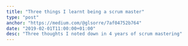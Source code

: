 ```yaml
---
title: "Three things I learnt being a scrum master"
type: "post"
anchor: "https://medium.com/@glsorre/7af04752b764"
date: "2019-02-01T11:00:00+01:00"
desc: "Three thoughts I noted down in 4 years of scrum mastering"
---
```

